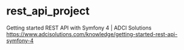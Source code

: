 # rest_api_project
Getting started REST API with Symfony 4 | ADCI Solutions
https://www.adcisolutions.com/knowledge/getting-started-rest-api-symfony-4
